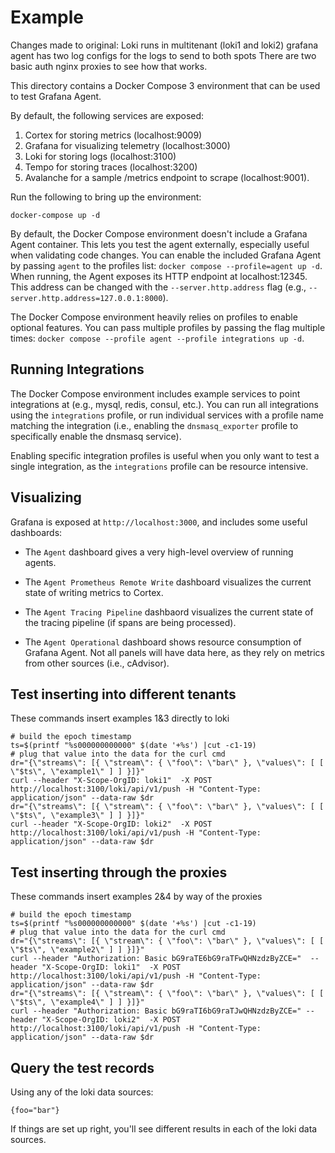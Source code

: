 # Example

Changes made to original:
   Loki runs in multitenant (loki1 and loki2) 
   grafana agent has two log configs for the logs to send to both spots
   There are two basic auth nginx proxies to see how that works.


This directory contains a Docker Compose 3 environment that can be used to test
Grafana Agent.

By default, the following services are exposed:

1. Cortex for storing metrics (localhost:9009)
2. Grafana for visualizing telemetry (localhost:3000)
3. Loki for storing logs (localhost:3100)
4. Tempo for storing traces (localhost:3200)
5. Avalanche for a sample /metrics endpoint to scrape (localhost:9001).

Run the following to bring up the environment:

```
docker-compose up -d
```

By default, the Docker Compose environment doesn't include a Grafana Agent
container. This lets you test the agent externally, especially useful when
validating code changes. You can enable the included Grafana Agent by passing
`agent` to the profiles list: `docker compose --profile=agent up -d`. When
running, the Agent exposes its HTTP endpoint at localhost:12345. This address
can be changed with the `--server.http.address` flag (e.g.,
`--server.http.address=127.0.0.1:8000`).

The Docker Compose environment heavily relies on profiles to enable optional
features. You can pass multiple profiles by passing the flag multiple times:
`docker compose --profile agent --profile integrations up -d`.

## Running Integrations

The Docker Compose environment includes example services to point integrations
at (e.g., mysql, redis, consul, etc.). You can run all integrations using the
`integrations` profile, or run individual services with a profile name matching
the integration (i.e., enabling the `dnsmasq_exporter` profile to specifically
enable the dnsmasq service).

Enabling specific integration profiles is useful when you only want to test a
single integration, as the `integrations` profile can be resource intensive.

## Visualizing

Grafana is exposed at `http://localhost:3000`, and includes some useful
dashboards:

* The `Agent` dashboard gives a very high-level overview of running agents.

* The `Agent Prometheus Remote Write` dashboard visualizes the current state of
  writing metrics to Cortex.

* The `Agent Tracing Pipeline` dashbaord visualizes the current state of the
  tracing pipeline (if spans are being processed).

* The `Agent Operational` dashboard shows resource consumption of Grafana
  Agent. Not all panels will have data here, as they rely on metrics from other
  sources (i.e., cAdvisor).


## Test inserting into different tenants
These commands insert examples 1&3 directly to loki
```
# build the epoch timestamp
ts=$(printf "%s000000000000" $(date '+%s') |cut -c1-19)
# plug that value into the data for the curl cmd
dr="{\"streams\": [{ \"stream\": { \"foo\": \"bar\" }, \"values\": [ [ \"$ts\", \"example1\" ] ] }]}"
curl --header "X-Scope-OrgID: loki1"  -X POST http://localhost:3100/loki/api/v1/push -H "Content-Type: application/json" --data-raw $dr
dr="{\"streams\": [{ \"stream\": { \"foo\": \"bar\" }, \"values\": [ [ \"$ts\", \"example3\" ] ] }]}"
curl --header "X-Scope-OrgID: loki2"  -X POST http://localhost:3100/loki/api/v1/push -H "Content-Type: application/json" --data-raw $dr
```
## Test inserting through the proxies
These commands insert examples 2&4 by way of the proxies
```
# build the epoch timestamp
ts=$(printf "%s000000000000" $(date '+%s') |cut -c1-19)
# plug that value into the data for the curl cmd
dr="{\"streams\": [{ \"stream\": { \"foo\": \"bar\" }, \"values\": [ [ \"$ts\", \"example2\" ] ] }]}"
curl --header "Authorization: Basic bG9raTE6bG9raTFwQHNzdzByZCE="  --header "X-Scope-OrgID: loki1"  -X POST http://localhost:3100/loki/api/v1/push -H "Content-Type: application/json" --data-raw $dr
dr="{\"streams\": [{ \"stream\": { \"foo\": \"bar\" }, \"values\": [ [ \"$ts\", \"example4\" ] ] }]}"
curl --header "Authorization: Basic bG9raTI6bG9raTJwQHNzdzByZCE=" --header "X-Scope-OrgID: loki2"  -X POST http://localhost:3100/loki/api/v1/push -H "Content-Type: application/json" --data-raw $dr
```
## Query the test records
Using any of the loki data sources:
```
{foo="bar"}
```
If things are set up right, you'll see different results in each of the loki data sources.